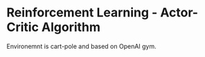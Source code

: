 # Reinforcement Learning - Actor-Critic Algorithm

Environemnt is cart-pole and based on OpenAI gym.
